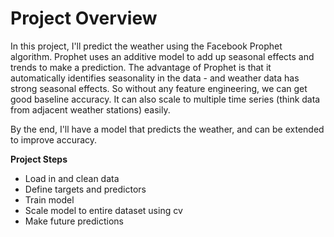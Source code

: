 # Project Overview

In this project, I'll predict the weather using the Facebook Prophet algorithm.  Prophet uses an additive model to add up seasonal effects and trends to make a prediction.  The advantage of Prophet is that it automatically identifies seasonality in the data - and weather data has strong seasonal effects.  So without any feature engineering, we can get good baseline accuracy.  It can also scale to multiple time series (think data from adjacent weather stations) easily.

By the end, I'll have a model that predicts the weather, and can be extended to improve accuracy.

**Project Steps**
* Load in and clean data
* Define targets and predictors
* Train model
* Scale model to entire dataset using cv
* Make future predictions
